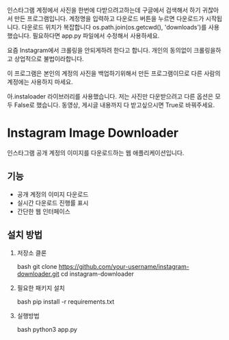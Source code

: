 
인스타그램 계정에서 사진을 한번에 다받으려고하는데 구글에서 검색해서 하기 귀찮아서 만든 프로그램입니다.
계정명을 입력하고 다운로드 버튼을 누르면 다운로드가 시작됩니다.
다운로드 위치가 복잡합니다 os.path.join(os.getcwd(), 'downloads')를 사용했습니다.
필요하다면 app.py 파일에서 수정해서 사용하세요.

요즘 Instagram에서 크롤링을 안되게하려 한다고 합니다.
개인의 동의없이 크롤링을하고 상업적으로 불법이라합니다.

이 프로그램은 본인의 계정의 사진을 백업하기위해서 만든 프로그램이므로 다른 사람의 계정에는 사용하지 마세요.

아.instaloader 라이브러리를 사용했습니다. 저는 사진만 다운받으려고 다른 옵션은 모두 False로 했습니다. 
동영상, 게시글 내용까지 다 받고싶으시면 True로 바꿔주세요.

# Instagram Image Downloader

인스타그램 공개 계정의 이미지를 다운로드하는 웹 애플리케이션입니다.

## 기능
- 공개 계정의 이미지 다운로드
- 실시간 다운로드 진행률 표시
- 간단한 웹 인터페이스

## 설치 방법

1. 저장소 클론

    bash
    git clone https://github.com/your-username/instagram-downloader.git
    cd instagram-downloader

2. 필요한 패키지 설치

    bash
    pip install -r requirements.txt

3. 실행방법

    bash
    python3 app.py
